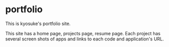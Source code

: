 # portfolio

This is kyosuke's portfolio site.

This site has a home page, projects page, resume page.
Each project has several screen shots of apps and links to each code and application's URL.
